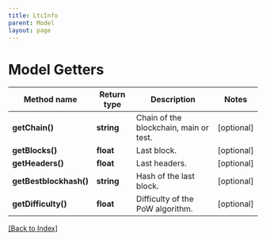 ```yaml
---
title: LtcInfo
parent: Model
layout: page
---
```


# Model Getters

Method name | Return type | Description | Notes
------------ | ------------- | ------------- | -------------
**getChain()** | **string** | Chain of the blockchain, main or test. | [optional]
**getBlocks()** | **float** | Last block. | [optional]
**getHeaders()** | **float** | Last headers. | [optional]
**getBestblockhash()** | **string** | Hash of the last block. | [optional]
**getDifficulty()** | **float** | Difficulty of the PoW algorithm. | [optional]

[[Back to Index]](../index.md)
